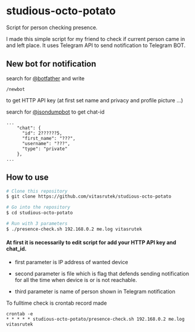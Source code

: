 # studious-octo-potato
Script for person checking presence.

I made this simple script for my friend to check if current person came in and left place.
It uses Telegram API to send notification to Telegram BOT.

## New bot for notification

search for [@botfather](https://t.me/botfather) and write
```
/newbot
```
to get HTTP API key (at first set name and privacy and profile picture ...)


search for [@jsondumpbot](https://t.me/jsondumpbot) to get chat-id 
```
...
    "chat": {
      "id": 2??????5,
      "first_name": "???",
      "username": "???",
      "type": "private"
    },
...
```

## How to use

```bash
# Clone this repository
$ git clone https://github.com/vitasrutek/studious-octo-potato

# Go into the repository
$ cd studious-octo-potato

# Run with 3 parameters
$ ./presence-check.sh 192.168.0.2 me.log vitasrutek
```

#### At first it is necessarily to edit script for add your HTTP API key and chat_id.

* first parameter is IP address of wanted device
 
* second parameter is file which is flag that defends sending notification for all the time when device is or is not reachable.

* third parameter is name of person shown in Telegram notification


To fulltime check is crontab record made
```
crontab -e
* * * * * studious-octo-potato/presence-check.sh 192.168.0.2 me.log vitasrutek
```
